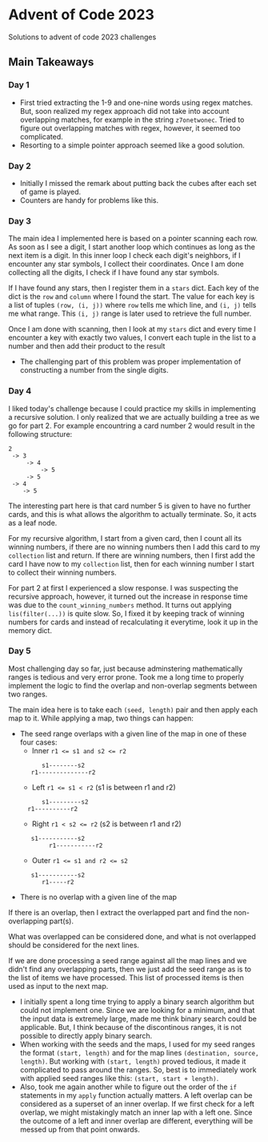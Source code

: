 # Advent of Code 2023

Solutions to advent of code 2023 challenges

## Main Takeaways

### Day 1

- First tried extracting the 1-9 and one-nine words using regex matches. But, soon realized my regex approach did not take into account overlapping matches, for example in the string `z7onetwonec`. Tried to figure out overlapping matches with regex, however, it seemed too complicated.
- Resorting to a simple pointer approach seemed like a good solution.

### Day 2

- Initially I missed the remark about putting back the cubes after each set of game is played.
- Counters are handy for problems like this.

### Day 3

The main idea I implemented here is based on a pointer scanning each row. As soon as I see a digit, I start another loop which continues as long as the next item is a digit. In this inner loop I check each digit's neighbors, if I encounter any star symbols, I collect their coordinates. Once I am done collecting all the digits, I check if I have found any star symbols.

If I have found any stars, then I register them in a `stars` dict. Each key of the dict is the `row` and `column` where I found the start. The value for each key is a list of tuples `(row, (i, j))` where `row` tells me which line, and `(i, j)` tells me what range. This `(i, j)` range is later used to retrieve the full number.

Once I am done with scanning, then I look at my `stars` dict and every time I encounter a key with exactly two values, I convert each tuple in the list to a number and then add their product to the result

- The challenging part of this problem was proper implementation of constructing a number from the single digits.

### Day 4

I liked today's challenge because I could practice my skills in implementing a recursive solution. I only realized that we are actually building a tree as we go for part 2. For example encountring a card number 2 would result in the following structure:

```
2
 -> 3
     -> 4
         -> 5
     -> 5
 -> 4
    -> 5
```

The interesting part here is that card number 5 is given to have no further cards, and this is what allows the algorithm to actually terminate. So, it acts as a leaf node.

For my recursive algorithm, I start from a given card, then I count all its winning numbers, if there are no winning numbers then I add this card to my `collection` list and return. If there are winning numbers, then I first add the card I have now to my `collection` list, then for each winning number I start to collect their winning numbers.

For part 2 at first I experienced a slow response. I was suspecting the recursive approach, however, it turned out the increase in response time was due to the `count_winning_numbers` method. It turns out applying `lis(filter(...))` is quite slow. So, I fixed it by keeping track of winning numbers for cards and instead of recalculating it everytime, look it up in the memory dict.

### Day 5

Most challenging day so far, just because adminstering mathematically ranges is tedious and very error prone. Took me a long time to properly implement the logic to find the overlap and non-overlap segments between two ranges.

The main idea here is to take each `(seed, length)` pair and then apply each map to it. While applying a map, two things can happen:

- The seed range overlaps with a given line of the map in one of these four cases:
  - Inner `r1 <= s1 and s2 <= r2`
  ```
        s1--------s2
     r1--------------r2
  ```
  - Left `r1 <= s1 < r2` (s1 is between r1 and r2)
  ```
        s1---------s2
    r1----------r2
  ```
  - Right `r1 < s2 <= r2` (s2 is between r1 and r2)
  ```
     s1-----------s2
          r1-----------r2
  ```
  - Outer `r1 <= s1 and r2 <= s2`
  ```
     s1-----------s2
        r1-----r2
  ```
- There is no overlap with a given line of the map

If there is an overlap, then I extract the overlapped part and find the non-overlapping part(s).

What was overlapped can be considered done, and what is not overlapped should be considered for the next lines.

If we are done processing a seed range against all the map lines and we didn't find any overlapping parts, then we just add the seed range as is to the list of items we have processed. This list of processed items is then used as input to the next map.

- I initially spent a long time trying to apply a binary search algorithm but could not implement one. Since we are looking for a minimum, and that the input data is extremely large, made me think binary search could be applicable. But, I think because of the discontinous ranges, it is not possible to directly apply binary search.
- When working with the seeds and the maps, I used for my seed ranges the format `(start, length)` and for the map lines `(destination, source, length)`. But working with `(start, length)` proved tedious, it made it complicated to pass around the ranges. So, best is to immediately work with applied seed ranges like this: `(start, start + length)`.
- Also, took me again another while to figure out the order of the `if` statements in my `apply` function actually matters. A left overlap can be considered as a superset of an inner overlap. If we first check for a left overlap, we might mistakingly match an inner lap with a left one. Since the outcome of a left and inner overlap are different, everything will be messed up from that point onwards.
